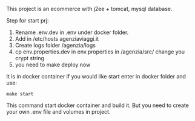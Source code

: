 This project is an ecommerce with j2ee + tomcat, mysql database. 

Step for start prj:
1) Rename .env.dev in .env under docker folder.
2) Add in /etc/hosts  agenziaviaggi.it
3) Create logs folder /agenzia/logs
4) cp env.properties.dev in env.properties in /agenzia/src/ change you crypt string
5) you need to make deploy now

It is in docker container if you would like start enter in 
docker folder and use: 

```
make start
``` 

This command start docker container and build it.
But you need to create your own .env file and volumes in project.
